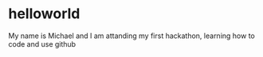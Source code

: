 # helloworld
My name is Michael and I am attanding my first hackathon, learning how to code and use github
